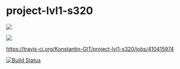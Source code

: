 # project-lvl1-s320
<a href="https://codeclimate.com/github/Konstantin-GIT/project-lvl1-s320/maintainability"><img src="https://api.codeclimate.com/v1/badges/04fc9fc3f2114e75265f/maintainability" /></a>

<a href="https://codeclimate.com/github/Konstantin-GIT/project-lvl1-s320/test_coverage"><img src="https://api.codeclimate.com/v1/badges/04fc9fc3f2114e75265f/test_coverage" /></a>

https://travis-ci.org/Konstantin-GIT/project-lvl1-s320/jobs/410415974

[![Build Status](https://travis-ci.org/Konstantin-GIT/project-lvl1-s320.svg?branch=master)](https://travis-ci.org/Konstantin-GIT/project-lvl1-s320)
